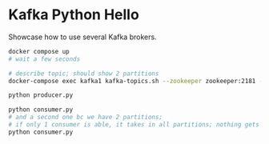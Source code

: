 # Kafka Python Hello
Showcase how to use several Kafka brokers.

```bash
docker compose up
# wait a few seconds

# describe topic; should show 2 partitions
docker-compose exec kafka1 kafka-topics.sh --zookeeper zookeeper:2181 --describe my-fav-topic

python producer.py

python consumer.py
# and a second one bc we have 2 partitions;
# if only 1 consumer is able, it takes in all partitions; nothing gets lost
python consumer.py
```
